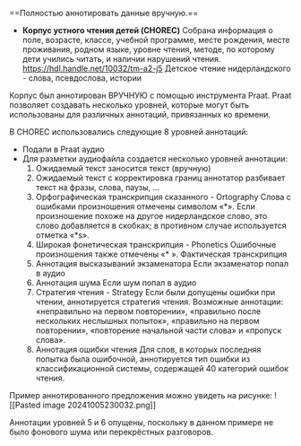 ==Полностью аннотировать данные вручную.==

- **Корпус устного чтения детей (CHOREC)** 
	Cобрана информация о поле, возрасте, классе, учебной программе, месте рождения, месте проживания, родном языке, уровне чтения, методе, по которому дети учились читать, и наличии нарушений чтения.
	https://hdl.handle.net/10032/tm-a2-j5
	Детское чтение нидерландского - слова, псевдослова, истории
	
Корпус был аннотирован ВРУЧНУЮ с помощью инструмента Praat. 
Praat позволяет создавать несколько уровней, которые могут быть использованы для различных аннотаций, привязанных ко времени. 

В CHOREC использовались следующие 8 уровней аннотаций:

- Подали в Praat аудио
- Для разметки аудиофайла создается несколько уровней аннотации:
	1. Ожидаемый текст
		заносится текст (вручную)
	2. Ожидаемый текст с корректировка границ
		аннотатор разбивает текст на фразы, слова, паузы, ...
	3. Орфографическая транскрипция сказанного - Ortography
		Слова с ошибками произношения отмечены символом «*». Если произношение похоже на другое нидерландское слово, это слово добавляется в скобках; в противном случае используется отметка «*s».
	4. Широкая фонетическая транскрипция - Phonetics
		Ошибочные произношения также отмечены «* ».
		Фактическая транскрипция
	5. Аннотация высказываний экзаменатора
		Если экзаменатор попал в аудио
	6.  Аннотация шума
		Если шум попал в аудио
	7. Стратегия чтения - Strategy
		Если были допущены ошибки при чтении, аннотируется стратегия чтения. Возможные аннотации: «неправильно на первом повторении», «правильно после нескольких неслышных попыток», «правильно на первом повторении», «повторение начальной части слова» и «пропуск слова».
	8. Аннотация ошибки чтения
		Для слов, в которых последняя попытка была ошибочной, аннотируется тип ошибки из классификационной системы, содержащей 40 категорий ошибок чтения.

Пример аннотированного предложения можно увидеть на рисунке:
![[Pasted image 20241005230032.png]]

Аннотации уровней 5 и 6 опущены, поскольку в данном примере не было фонового шума или перекрёстных разговоров.


